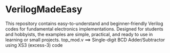 # VerilogMadeEasy
This repository contains easy-to-understand and beginner-friendly Verilog codes for fundamental electronics implementations. Designed for students and hobbyists, the examples are simple, practical, and ready to use in learning or small projects.
top_mod.v ==> Single-digit BCD Adder/Subtractor using XS3 (excess-3) code
